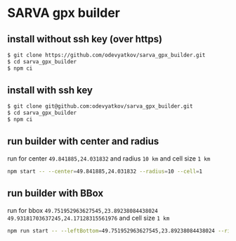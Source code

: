 # SARVA gpx builder


## install without ssh key (over https)

```sh
$ git clone https://github.com/odevyatkov/sarva_gpx_builder.git
$ cd sarva_gpx_builder
$ npm ci
```

## install with ssh key

```sh
$ git clone git@github.com:odevyatkov/sarva_gpx_builder.git
$ cd sarva_gpx_builder
$ npm ci
```

## run builder with center and radius

run for center `49.841885,24.031832`
and radius `10 km`
and cell size `1 km`

```sh
npm start -- --center=49.841885,24.031832 --radius=10 --cell=1
```

## run builder with BBox

run for bbox `49.751952963627545,23.89238084438024` `49.93181703637245,24.17128315561976`
and cell size `1 km`

```sh
npm run start -- --leftBottom=49.751952963627545,23.89238084438024 --rightTop=49.93181703637245,24.17128315561976 --cell=1
```
